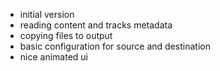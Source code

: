 - initial version
- reading content and tracks metadata
- copying files to output
- basic configuration for source and destination
- nice animated ui